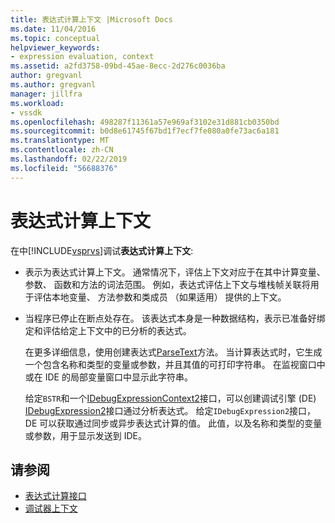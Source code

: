 ```yaml
---
title: 表达式计算上下文 |Microsoft Docs
ms.date: 11/04/2016
ms.topic: conceptual
helpviewer_keywords:
- expression evaluation, context
ms.assetid: a2fd3758-09bd-45ae-8ecc-2d276c0036ba
author: gregvanl
ms.author: gregvanl
manager: jillfra
ms.workload:
- vssdk
ms.openlocfilehash: 498287f11361a57e969af3102e31d881cb0350bd
ms.sourcegitcommit: b0d8e61745f67bd1f7ecf7fe080a0fe73ac6a181
ms.translationtype: MT
ms.contentlocale: zh-CN
ms.lasthandoff: 02/22/2019
ms.locfileid: "56688376"
---
```

# <a name="expression-evaluation-context"></a>表达式计算上下文
在中[!INCLUDE[vsprvs](../../code-quality/includes/vsprvs_md.md)]调试**表达式计算上下文**:

-   表示为表达式计算上下文。 通常情况下，评估上下文对应于在其中计算变量、 参数、 函数和方法的词法范围。 例如，表达式评估上下文与堆栈帧关联将用于评估本地变量、 方法参数和类成员 （如果适用） 提供的上下文。

-   当程序已停止在断点处存在。 该表达式本身是一种数据结构，表示已准备好绑定和评估给定上下文中的已分析的表达式。

     在更多详细信息，使用创建表达式[ParseText](../../extensibility/debugger/reference/idebugexpressioncontext2-parsetext.md)方法。 当计算表达式时，它生成一个包含名称和类型的变量或参数，并且其值的可打印字符串。 在监视窗口中或在 IDE 的局部变量窗口中显示此字符串。

     给定`BSTR`和一个[IDebugExpressionContext2](../../extensibility/debugger/reference/idebugexpressioncontext2.md)接口，可以创建调试引擎 (DE) [IDebugExpression2](../../extensibility/debugger/reference/idebugexpression2.md)接口通过分析表达式。 给定`IDebugExpression2`接口，DE 可以获取通过同步或异步表达式计算的值。 此值，以及名称和类型的变量或参数，用于显示发送到 IDE。

## <a name="see-also"></a>请参阅
- [表达式计算接口](../../extensibility/debugger/reference/expression-evaluation-interfaces.md)
- [调试器上下文](../../extensibility/debugger/debugger-contexts.md)